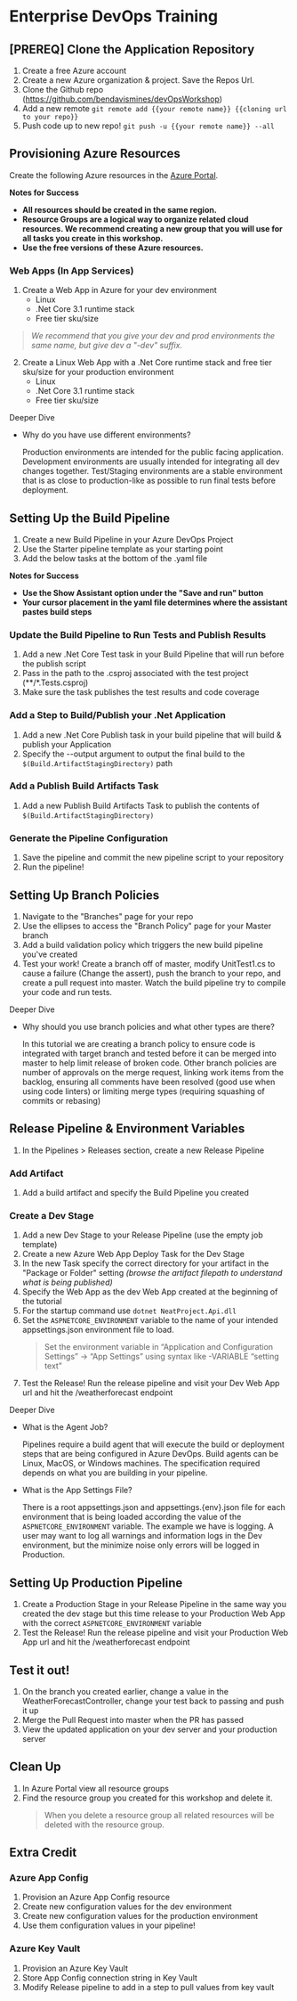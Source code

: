 # Enterprise DevOps Training

## [PREREQ] Clone the Application Repository
1. Create a free Azure account
1. Create a new Azure organization & project. Save the Repos Url.
1. Clone the Github repo (https://github.com/bendavismines/devOpsWorkshop)
1. Add a new remote `git remote add {{your remote name}} {{cloning url to your repo}}`
1. Push code up to new repo! `git push -u {{your remote name}} --all`

## Provisioning Azure Resources
Create the following Azure resources in the [Azure Portal](https://portal.azure.com/#home). 

**Notes for Success**
- **All resources should be created in the same region.**
- **Resource Groups are a logical way to organize related cloud resources. We recommend creating a new group that you will use for all tasks you create in this workshop.**
- **Use the free versions of these Azure resources.**

### Web Apps (In App Services)
1. Create a Web App in Azure for your dev environment
    - Linux
    - .Net Core 3.1 runtime stack
    - Free tier sku/size
  
> _We recommend that you give your dev and prod environments the same name, but give dev a "-dev" suffix._
2. Create a Linux Web App with a .Net Core runtime stack and free tier sku/size for your production environment
    - Linux
    - .Net Core 3.1 runtime stack
    - Free tier sku/size

Deeper Dive
- Why do you have use different environments? 

  Production environments are intended for the public facing application. 
  Development environments are usually intended for integrating all dev changes together.
  Test/Staging environments are a stable environment that is as close to production-like as possible to run final tests before deployment.

## Setting Up the Build Pipeline 
1. Create a new Build Pipeline in your Azure DevOps Project
1. Use the Starter pipeline template as your starting point
1. Add the below tasks at the bottom of the .yaml file

**Notes for Success**
- **Use the Show Assistant option under the "Save and run" button**
- **Your cursor placement in the yaml file determines where the assistant pastes build steps**

###  Update the Build Pipeline to Run Tests and Publish Results
1. Add a new .Net Core Test task in your Build Pipeline that will run before the publish script
1. Pass in the path to the .csproj associated with the test project (**/*.Tests.csproj)
1. Make sure the task publishes the test results and code coverage

### Add a Step to Build/Publish your .Net Application
1. Add a new .Net Core Publish task in your build pipeline that will build & publish your Application
1. Specify the --output argument to output the final build to the `$(Build.ArtifactStagingDirectory)` path

### Add a Publish Build Artifacts Task
1. Add a new Publish Build Artifacts Task to publish the contents of `$(Build.ArtifactStagingDirectory)`

### Generate the Pipeline Configuration
1. Save the pipeline and commit the new pipeline script to your repository
1. Run the pipeline!  

## Setting Up Branch Policies
1. Navigate to the "Branches" page for your repo
1. Use the ellipses to access the "Branch Policy" page for your Master branch
1. Add a build validation policy which triggers the new build pipeline you've created
1. Test your work! Create a branch off of master, modify UnitTest1.cs to cause a failure (Change the assert), push the branch to your repo, and create a pull request into master. Watch the build pipeline try to compile your code and run tests.

Deeper Dive
- Why should you use branch policies and what other types are there?

  In this tutorial we are creating a branch policy to ensure code is integrated with target branch and tested before it can be merged into master to help limit release of broken code. Other branch policies are number of approvals on the merge request, linking work items from the backlog, ensuring all comments have been resolved (good use when using code linters) or limiting merge types (requiring squashing of commits or rebasing)

## Release Pipeline & Environment Variables
1. In the Pipelines > Releases section, create a new Release Pipeline

### Add Artifact
1. Add a build artifact and specify the Build Pipeline you created 

### Create a Dev Stage
1. Add a new Dev Stage to your Release Pipeline (use the empty job template)
1. Create a new Azure Web App Deploy Task for the Dev Stage
1. In the new Task specify the correct directory for your artifact in the "Package or Folder" setting *(browse the artifact filepath to understand what is being published)*
1. Specify the Web App as the dev Web App created at the beginning of the tutorial
1. For the startup command use `dotnet NeatProject.Api.dll` 
1. Set the `ASPNETCORE_ENVIRONMENT` variable to the name of your intended appsettings.json environment file to load. 
    > Set the environment variable in “Application and Configuration Settings” -> “App Settings” using syntax like -VARIABLE “setting text”
1. Test the Release! Run the release pipeline and visit your Dev Web App url and hit the /weatherforecast endpoint 

Deeper Dive
- What is the Agent Job?

  Pipelines require a build agent that will execute the build or deployment steps that are being configured in Azure DevOps. Build agents can be Linux, MacOS, or Windows machines. The specification required depends on what you are building in your pipeline.

- What is the App Settings File?

  There is a root appsettings.json and appsettings.{env}.json file for each environment that is being loaded according the value of the `ASPNETCORE_ENVIRONMENT` variable. The example we have is logging. A user may want to log all warnings and information logs in the Dev environment, but the minimize noise only errors will be logged in Production. 

## Setting Up Production Pipeline
1. Create a Production Stage in your Release Pipeline in the same way you created the dev stage but this time release to your Production Web App with the correct `ASPNETCORE_ENVIRONMENT` variable
1. Test the Release! Run the release pipeline and visit your Production Web App url and hit the /weatherforecast endpoint 

## Test it out! 
1. On the branch you created earlier, change a value in the WeatherForecastController, change your test back to passing and push it up
1. Merge the Pull Request into master when the PR has passed
1. View the updated application on your dev server and your production server 

## Clean Up
1. In Azure Portal view all resource groups 
1. Find the resource group you created for this workshop and delete it. 
    > When you delete a resource group all related resources will be deleted with the resource group.

## Extra Credit 

### Azure App Config
1. Provision an Azure App Config resource
1. Create new configuration values for the dev environment 
1. Create new configuration values for the production environment
1. Use them configuration values in your pipeline! 

### Azure Key Vault
1. Provision an Azure Key Vault 
1. Store App Config connection string in Key Vault 
1. Modify Release pipeline to add in a step to pull values from key vault
